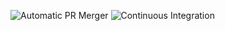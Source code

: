 ![Automatic PR Merger](https://github.com/BimsaraGamage/Test-Public/workflows/Automatic%20PR%20Merger/badge.svg)
![Continuous Integration](https://github.com/BimsaraGamage/Test-Public/workflows/Continuous%20Integration/badge.svg)